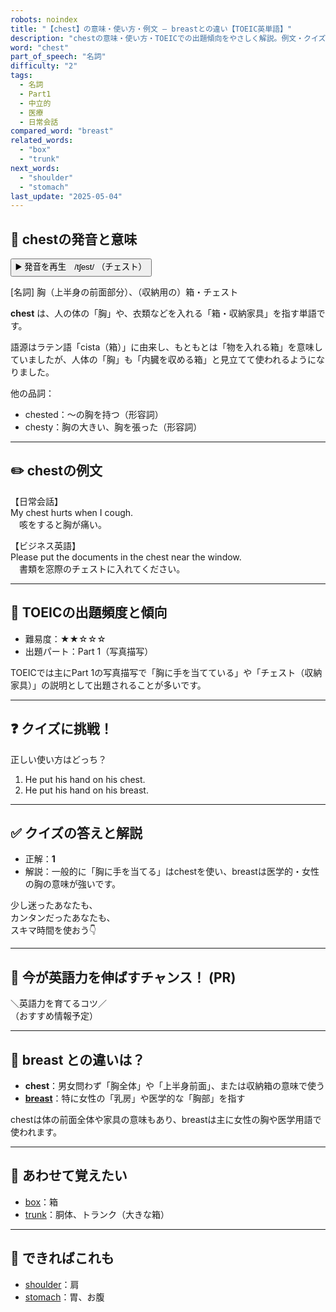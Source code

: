 ```yaml
---
robots: noindex
title: "【chest】の意味・使い方・例文 ― breastとの違い【TOEIC英単語】"
description: "chestの意味・使い方・TOEICでの出題傾向をやさしく解説。例文・クイズ付きでbreastとの違いもわかりやすく学べます。"
word: "chest"
part_of_speech: "名詞"
difficulty: "2"
tags:
  - 名詞
  - Part1
  - 中立的
  - 医療
  - 日常会話
compared_word: "breast"
related_words:
  - "box"
  - "trunk"
next_words:
  - "shoulder"
  - "stomach"
last_update: "2025-05-04"
---
```


## 🔰 chestの発音と意味

<button class="play-audio" onclick="playTTS('chest')">
  <span class="play-audio-main">
    ▶️ 発音を再生　/tʃest/
  </span>
  <span class="play-audio-sub">
    （チェスト）
  </span>
</button>

[名詞] 胸（上半身の前面部分）、（収納用の）箱・チェスト

**chest** は、人の体の「胸」や、衣類などを入れる「箱・収納家具」を指す単語です。

語源はラテン語「cista（箱）」に由来し、もともとは「物を入れる箱」を意味していましたが、人体の「胸」も「内臓を収める箱」と見立てて使われるようになりました。

他の品詞：  
- chested：～の胸を持つ（形容詞）
- chesty：胸の大きい、胸を張った（形容詞）

---

## ✏️ chestの例文

【日常会話】  
My chest hurts when I cough.  
　咳をすると胸が痛い。

【ビジネス英語】  
Please put the documents in the chest near the window.  
　書類を窓際のチェストに入れてください。

---

## 🎯 TOEICの出題頻度と傾向

- 難易度：★★☆☆☆
- 出題パート：Part 1（写真描写）

TOEICでは主にPart 1の写真描写で「胸に手を当てている」や「チェスト（収納家具）」の説明として出題されることが多いです。

---

## ❓ クイズに挑戦！

正しい使い方はどっち？

1. He put his hand on his chest.  
2. He put his hand on his breast.

---

## ✅ クイズの答えと解説

- 正解：**1**
- 解説：一般的に「胸に手を当てる」はchestを使い、breastは医学的・女性の胸の意味が強いです。

少し迷ったあなたも、  
カンタンだったあなたも、  
スキマ時間を使おう👇️

---

## 🚀 今が英語力を伸ばすチャンス！ (PR)

<div class="info-center">
＼英語力を育てるコツ／<br>  
（おすすめ情報予定）
</div>

---

## 🤔  breast との違いは？

- **chest**：男女問わず「胸全体」や「上半身前面」、または収納箱の意味で使う
- **[breast](/word/breast/)**：特に女性の「乳房」や医学的な「胸部」を指す

chestは体の前面全体や家具の意味もあり、breastは主に女性の胸や医学用語で使われます。

---

## 🧩 あわせて覚えたい

- [box](/word/box/)：箱
- [trunk](/word/trunk/)：胴体、トランク（大きな箱）

---

## 📖 できればこれも

- [shoulder](/word/shoulder/)：肩
- [stomach](/word/stomach/)：胃、お腹

<!-- cvid: aid17_bid04 -->

